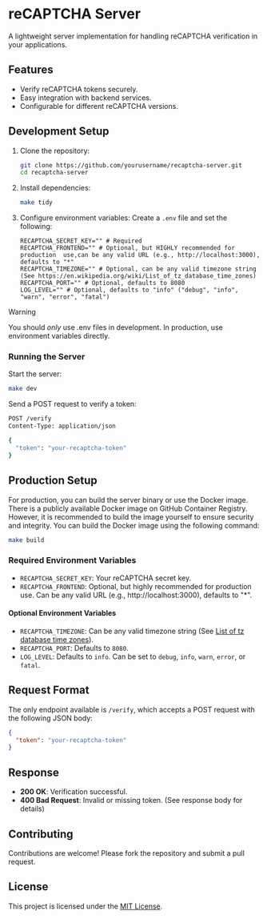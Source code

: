 # reCAPTCHA Server

A lightweight server implementation for handling reCAPTCHA verification in your applications.

## Features

- Verify reCAPTCHA tokens securely.
- Easy integration with backend services.
- Configurable for different reCAPTCHA versions.

## Development Setup

1. Clone the repository:
    ```bash
    git clone https://github.com/yourusername/recaptcha-server.git
    cd recaptcha-server
    ```

2. Install dependencies:
    ```bash
    make tidy
    ```

3. Configure environment variables:
    Create a `.env` file and set the following:
    ```
    RECAPTCHA_SECRET_KEY="" # Required
    RECAPTCHA_FRONTEND="" # Optional, but HIGHLY recommended for production  use,can be any valid URL (e.g., http://localhost:3000), defaults to "*"
    RECAPTCHA_TIMEZONE="" # Optional, can be any valid timezone string (See https://en.wikipedia.org/wiki/List_of_tz_database_time_zones)
    RECAPTCHA_PORT="" # Optional, defaults to 8080
    LOG_LEVEL="" # Optional, defaults to "info" ("debug", "info", "warn", "error", "fatal")
    ```

> [!warning]
> You should _only_ use .env files in development. In production, use environment variables directly.

### Running the Server

Start the server:
```bash
make dev
```

Send a POST request to verify a token:
```bash
POST /verify
Content-Type: application/json

{
  "token": "your-recaptcha-token"
}
```

## Production Setup

For production, you can build the server binary or use the Docker image. There is a publicly available Docker image on GitHub Container Registry. However, it is recommended to build the image yourself to ensure security and integrity. You can build the Docker image using the following command:

```bash
make build
```

### Required Environment Variables

- `RECAPTCHA_SECRET_KEY`: Your reCAPTCHA secret key.
- `RECAPTCHA_FRONTEND`: Optional, but highly recommended for production use. Can be any valid URL (e.g., http://localhost:3000), defaults to "*".

#### Optional Environment Variables

- `RECAPTCHA_TIMEZONE`: Can be any valid timezone string (See [List of tz database time zones](https://en.wikipedia.org/wiki/List_of_tz_database_time_zones)).
- `RECAPTCHA_PORT`: Defaults to `8080`.
- `LOG_LEVEL`: Defaults to `info`. Can be set to `debug`, `info`, `warn`, `error`, or `fatal`.


## Request Format

The only endpoint available is `/verify`, which accepts a POST request with the following JSON body:

```json
{
  "token": "your-recaptcha-token"
}
```

## Response
- **200 OK**: Verification successful.
- **400 Bad Request**: Invalid or missing token. (See response body for details)

## Contributing

Contributions are welcome! Please fork the repository and submit a pull request.

## License

This project is licensed under the [MIT License](LICENSE).